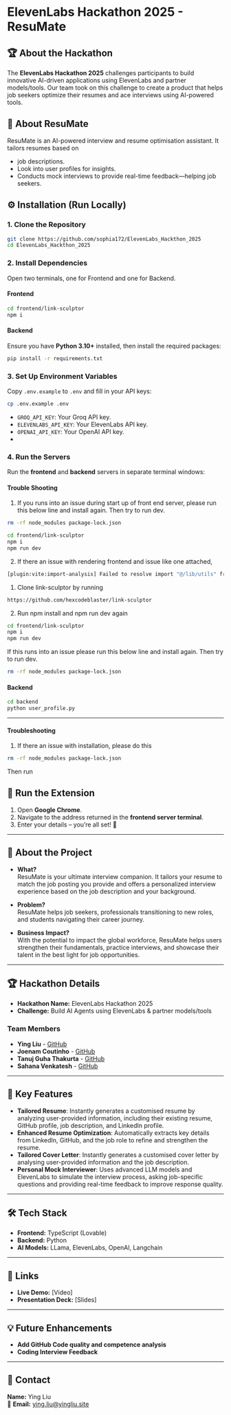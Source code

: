 # ElevenLabs Hackathon 2025 - ResuMate  

## 🏆 About the Hackathon  
The **ElevenLabs Hackathon 2025** challenges participants to build innovative AI-driven applications using ElevenLabs and partner models/tools. Our team took on this challenge to create a product that helps job seekers optimize their resumes and ace interviews using AI-powered tools.  

## 🚀 About ResuMate  
ResuMate is an AI-powered interview and resume optimisation assistant. 
It tailors resumes based on 
- job descriptions. 
- Look into user profiles for insights.
- Conducts mock interviews to provide real-time feedback—helping job seekers.  


## ⚙️ Installation (Run Locally)  

### 1. Clone the Repository  
```bash
git clone https://github.com/sophia172/ElevenLabs_Hackthon_2025
cd ElevenLabs_Hackthon_2025
```

### 2. Install Dependencies  
Open two terminals, one for Frontend and one for Backend.
#### Frontend  
```bash
cd frontend/link-sculptor
npm i
```

#### Backend  
Ensure you have **Python 3.10+** installed, then install the required packages:  
```bash
pip install -r requirements.txt
```

### 3. Set Up Environment Variables  
Copy `.env.example` to `.env` and fill in your API keys:  
```bash
cp .env.example .env
```
- `GROQ_API_KEY`: Your Groq API key.  
- `ELEVENLABS_API_KEY`: Your ElevenLabs API key.  
- `OPENAI_API_KEY`: Your OpenAI API key.  
- 
### 4. Run the Servers  
Run the **frontend** and **backend** servers in separate terminal windows:  

#### Trouble Shooting  

1. If you runs into an issue during start up of front end server, please run this below line and install again. Then try to run dev.
```bash
rm -rf node_modules package-lock.json
```
```bash
cd frontend/link-sculptor
npm i
npm run dev
```
2. If there an issue with rendering frontend and issue like one attached, 
```bash
[plugin:vite:import-analysis] Failed to resolve import "@/lib/utils" from "src/components/ui/card.tsx". Does the file exist?
```
1. Clone link-sculptor by running 
```bash
https://github.com/hexcodeblaster/link-sculptor
```
2. Run npm install and npm run dev again 
```bash
cd frontend/link-sculptor
npm i
npm run dev
```
If this runs into an issue please run this below line and install again. Then try to run dev.
```bash
rm -rf node_modules package-lock.json
```

#### Backend  
```bash
cd backend
python user_profile.py
```

---


#### Troubleshooting
1. If there an issue with installation, please do this 
```bash
rm -rf node_modules package-lock.json
```
Then run 



## 📑 Run the Extension  
1. Open **Google Chrome**.  
2. Navigate to the address returned in the **frontend server terminal**.  
3. Enter your details – you’re all set! 🚀  

---

## 🚀 About the Project  

- **What?**  
  ResuMate is your ultimate interview companion. It tailors your resume to match the job posting you provide and offers a personalized interview experience based on the job description and your background.  

- **Problem?**  
  ResuMate helps job seekers, professionals transitioning to new roles, and students navigating their career journey.  

- **Business Impact?**  
  With the potential to impact the global workforce, ResuMate helps users strengthen their fundamentals, practice interviews, and showcase their talent in the best light for job opportunities.  

---

## 🏆 Hackathon Details  

- **Hackathon Name:** ElevenLabs Hackathon 2025  
- **Challenge:** Build AI Agents using ElevenLabs & partner models/tools  

### Team Members  
- **Ying Liu** - [GitHub](https://github.com/sophia172)  
- **Joenam Coutinho** - [GitHub](https://github.com/joenamcoutinho)  
- **Tanuj Guha Thakurta** - [GitHub](https://github.com/hexcodeblaster)  
- **Sahana Venkatesh** - [GitHub](https://github.com/Sahanave)  

---

## 🎯 Key Features  
- **Tailored Resume**: Instantly generates a customised resume by analyzing user-provided information, including their existing resume, GitHub profile, job description, and LinkedIn profile.
- **Enhanced Resume Optimization**: Automatically extracts key details from LinkedIn, GitHub, and the job role to refine and strengthen the resume.  
- **Tailored Cover Letter**: Instantly generates a customised cover letter by analysing user-provided information and the job description.
- **Personal Mock Interviewer**: Uses advanced LLM models and ElevenLabs to simulate the interview process, asking job-specific questions and providing real-time feedback to improve response quality.
---

## 🛠️ Tech Stack  

- **Frontend:** TypeScript (Lovable)  
- **Backend:** Python  
- **AI Models:** LLama, ElevenLabs, OpenAI, Langchain
---

## 🔗 Links  

- **Live Demo:** [Video]  
- **Presentation Deck:** [Slides]  

---

## 💡 Future Enhancements  

- **Add GitHub Code quality and competence analysis**  
- **Coding Interview Feedback**  

---

## 📧 Contact  

**Name:** Ying Liu  
📩 **Email:** ying.liu@yingliu.site
